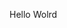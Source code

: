 Hello Wolrd













































































































































































































































































































































































































































































































































































































































































































































































































































































































































































































































































































































































